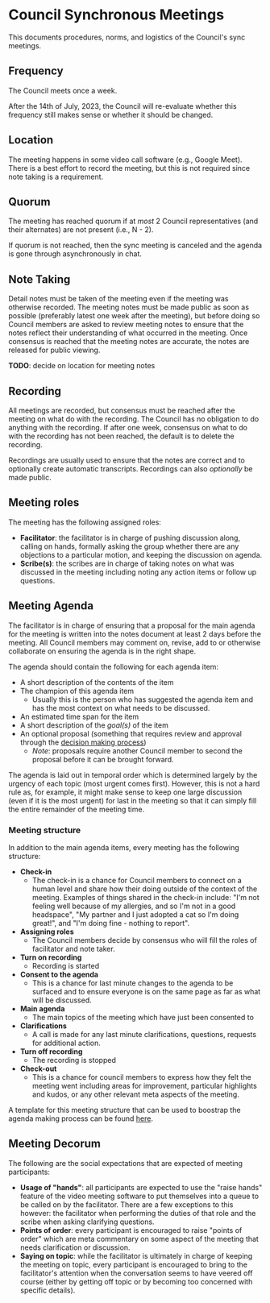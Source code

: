 # Council Synchronous Meetings

This documents procedures, norms, and logistics of the Council's sync meetings.

## Frequency

The Council meets once a week.

After the 14th of July, 2023, the Council will re-evaluate whether this frequency still makes sense or whether it should be changed.

## Location

The meeting happens in some video call software (e.g., Google Meet). There is a best effort to record the meeting, but this is not required since note taking is a requirement.

## Quorum

The meeting has reached quorum if at *most* 2 Council representatives (and their alternates) are not present (i.e., N - 2).

If quorum is not reached, then the sync meeting is canceled and the agenda is gone through asynchronously in chat.

## Note Taking

Detail notes must be taken of the meeting even if the meeting was otherwise recorded. The meeting notes must be made public as soon as possible (preferably latest one week after the meeting), but before doing so Council members are asked to review meeting notes to ensure that the notes reflect their understanding of what occurred in the meeting. Once consensus is reached that the meeting notes are accurate, the notes are released for public viewing. 

**TODO**: decide on location for meeting notes

## Recording

All meetings are recorded, but consensus must be reached after the meeting on what do with the recording. The Council has no obligation to do anything with the recording. If after one week, consensus on what to do with the recording has not been reached, the default is to delete the recording. 

Recordings are usually used to ensure that the notes are correct and to optionally create automatic transcripts. Recordings can also *optionally* be made public.

## Meeting roles

The meeting has the following assigned roles:

- **Facilitator**: the facilitator is in charge of pushing discussion along, calling on hands, formally asking the group whether there are any objections to a particular motion, and keeping the discussion on agenda.
- **Scribe(s)**: the scribes are in charge of taking notes on what was discussed in the meeting including noting any action items or follow up questions.

## Meeting Agenda

The facilitator is in charge of ensuring that a proposal for the main agenda for the meeting is written into the notes document at least 2 days before the meeting. All Council members may comment on, revise, add to or otherwise collaborate on ensuring the agenda is in the right shape.

The agenda should contain the following for each agenda item:

- A short description of the contents of the item
- The champion of this agenda item
  - Usually this is the person who has suggested the agenda item and has the most context on what needs to be discussed.
- An estimated time span for the item
- A short description of the *goal(s)* of the item
- An optional proposal (something that requires review and approval through the [decision making process][decisions])
  - *Note*: proposals require another Council member to second the proposal before it can be brought forward.

The agenda is laid out in temporal order which is determined largely by the urgency of each topic (most urgent comes first). However, this is not a hard rule as, for example, it might make sense to keep one large discussion (even if it is the most urgent) for last in the meeting so that it can simply fill the entire remainder of the meeting time.

[decisions]: http://example.com (**TODO**: link when decision making process is documented)

### Meeting structure

In addition to the main agenda items, every meeting has the following structure:

- **Check-in**
  - The check-in is a chance for Council members to connect on a human level and share how their doing outside of the context of the meeting. Examples of things shared in the check-in include: "I'm not feeling well because of my allergies, and so I'm not in a good headspace", "My partner and I just adopted a cat so I'm doing great!", and "I'm doing fine - nothing to report".
- **Assigning roles**
  - The Council members decide by consensus who will fill the roles of facilitator and note taker.
- **Turn on recording**
  - Recording is started
- **Consent to the agenda**
  - This is a chance for last minute changes to the agenda to be surfaced and to ensure everyone is on the same page as far as what will be discussed.
- **Main agenda**
  - The main topics of the meeting which have just been consented to
- **Clarifications**
  - A call is made for any last minute clarifications, questions, requests for additional action.
- **Turn off recording**
  - The recording is stopped
- **Check-out**
  - This is a chance for council members to express how they felt the meeting went including areas for improvement, particular highlights and kudos, or any other relevant meta aspects of the meeting.

A template for this meeting structure that can be used to boostrap the agenda making process can be found [here](../templates/sync-meeting-agenda.md).

## Meeting Decorum 

The following are the social expectations that are expected of meeting participants:

- **Usage of "hands"**: all participants are expected to use the "raise hands" feature of the video meeting software to put themselves into a queue to be called on by the facilitator. There are a few exceptions to this however: the facilitator when performing the duties of that role and the scribe when asking clarifying questions.
- **Points of order**: every participant is encouraged to raise "points of order"  which are meta commentary on some aspect of the meeting that needs clarification or discussion.
- **Saying on topic**: while the facilitator is ultimately in charge of keeping the meeting on topic, every participant is encouraged to bring to the facilitator's attention when the conversation seems to have veered off course (either by getting off topic or by becoming too concerned with specific details).
